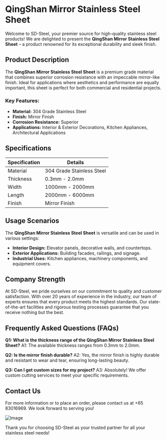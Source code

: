 # QingShan Mirror Stainless Steel Sheet

Welcome to SD-Steel, your premier source for high-quality stainless steel products! We are delighted to present the **QingShan Mirror Stainless Steel Sheet** – a product renowned for its exceptional durability and sleek finish.

## Product Description

The **QingShan Mirror Stainless Steel Sheet** is a premium grade material that combines superior corrosion resistance with an impeccable mirror-like finish. Ideal for applications where aesthetics and performance are equally important, this sheet is perfect for both commercial and residential projects.

### Key Features:
- **Material:** 304 Grade Stainless Steel
- **Finish:** Mirror Finish
- **Corrosion Resistance:** Superior
- **Applications:** Interior & Exterior Decorations, Kitchen Appliances, Architectural Applications

## Specifications

| Specification | Details |
|---------------|---------|
| Material      | 304 Grade Stainless Steel |
| Thickness     | 0.3mm - 2.0mm |
| Width         | 1000mm - 2000mm |
| Length        | 2000mm - 6000mm |
| Finish        | Mirror Finish |

## Usage Scenarios

The **QingShan Mirror Stainless Steel Sheet** is versatile and can be used in various settings:
- **Interior Design:** Elevator panels, decorative walls, and countertops.
- **Exterior Applications:** Building facades, railings, and signage.
- **Industrial Uses:** Kitchen appliances, machinery components, and equipment covers.

## Company Strength

At SD-Steel, we pride ourselves on our commitment to quality and customer satisfaction. With over 20 years of experience in the industry, our team of experts ensures that every product meets the highest standards. Our state-of-the-art facilities and rigorous testing processes guarantee that you receive nothing but the best.

## Frequently Asked Questions (FAQs)

**Q1: What is the thickness range of the QingShan Mirror Stainless Steel Sheet?**
A1: The available thickness ranges from 0.3mm to 2.0mm.

**Q2: Is the mirror finish durable?**
A2: Yes, the mirror finish is highly durable and resistant to wear and tear, ensuring long-lasting beauty.

**Q3: Can I get custom sizes for my project?**
A3: Absolutely! We offer custom cutting services to meet your specific requirements.

## Contact Us

For more information or to place an order, please contact us at +65 83016969. We look forward to serving you!

![Image](https://github.com/user-attachments/assets/2567258e-e124-4816-932d-1809bd27ef0b)

Thank you for choosing SD-Steel as your trusted partner for all your stainless steel needs!